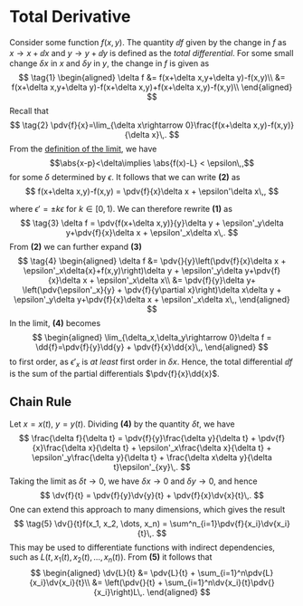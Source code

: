 # Total Derivative
Consider some function $f(x, y)$. The quantity $\dd{f}$ given by the change in $f$ as $x\rightarrow x+\dd x$ and $y\rightarrow y+\dd y$ is defined as the _total differential_. For some small change $\delta x$ in $x$ and $\delta y$ in $y$, the change in $f$ is given as 
$$
\tag{1}
\begin{aligned}
\delta f 
&= f(x+\delta x,y+\delta y)-f(x,y)\\
&= f(x+\delta x,y+\delta y)-f(x+\delta x,y)+f(x+\delta x,y)-f(x,y)\\
\end{aligned}
$$
Recall that 
$$
\tag{2}
\pdv{f}{x}=\lim_{\delta x\rightarrow 0}\frac{f(x+\delta x,y)-f(x,y)}{\delta x}\,.
$$
From the [definition of the limit](limit.md), we have
$$\abs{x-p}<\delta\implies \abs{f(x)-L} < \epsilon\,,$$ 
for some $\delta$ determined by $\epsilon$. It follows that we can write **(2)** as
$$
f(x+\delta x,y)-f(x,y) = \pdv{f}{x}\delta x + \epsilon'\delta x\,,
$$
<!-- Change inequality to equality:
|x - y| < E becomes x = y ± E ∓ err (0 < err ⩽ E, E > 0)
                      = y ± E(1 - err/E)
                      = y ± E*k, 0 ⩽ k < 1
-->
where $\epsilon'=\pm k\epsilon$ for $k\in[0,1)$. We can therefore rewrite **(1)** as
$$
\tag{3}
\delta f = \pdv{f(x+\delta x,y)}{y}\delta y + \epsilon'_y\delta y+\pdv{f}{x}\delta x + \epsilon'_x\delta x\,.
$$
From **(2)** we can further expand **(3)**
$$
\tag{4}
\begin{aligned}
\delta f &= \pdv{}{y}\left(\pdv{f}{x}\delta x + \epsilon'_x\delta{x}+f(x,y)\right)\delta y + \epsilon'_y\delta y+\pdv{f}{x}\delta x + \epsilon'_x\delta x\\
&= \pdv{f}{y}\delta y+  \left(\pdv{\epsilon'_x}{y} + \pdv{f}{y\partial x}\right)\delta x\delta y + \epsilon'_y\delta y+\pdv{f}{x}\delta x + \epsilon'_x\delta x\,,
\end{aligned}
$$
In the limit, **(4)** becomes
$$
\begin{aligned}
\lim_{\delta_x,\delta_y\rightarrow 0}\delta f = \dd{f}=\pdv{f}{y}\dd{y} + \pdv{f}{x}\dd{x}\,,
\end{aligned}
$$ 
to first order, as $\epsilon'_x$ is *at least* first order in $\delta x$. Hence, the total differential $\dd{f}$ is the sum of the partial differentials $\pdv{f}{x}\dd{x}$.

Chain Rule
----------
Let $x=x(t)$, $y=y(t)$. Dividing **(4)** by the quantity $\delta t$, we have
$$
\frac{\delta f}{\delta t} = \pdv{f}{y}\frac{\delta y}{\delta t} + \pdv{f}{x}\frac{\delta x}{\delta t} + \epsilon'_x\frac{\delta x}{\delta t} + \epsilon'_y\frac{\delta y}{\delta t} + \frac{\delta x\delta y}{\delta t}\epsilon'_{xy}\,.
$$
Taking the limit as $\delta  t\rightarrow 0$, we have $\delta x\rightarrow 0$ and $\delta y\rightarrow 0$, and hence
$$
\dv{f}{t} = \pdv{f}{y}\dv{y}{t} + \pdv{f}{x}\dv{x}{t}\,.
$$
One can extend this approach to many dimensions, which gives the result
$$
\tag{5}
\dv{}{t}f(x_1, x_2, \dots, x_n) = \sum^n_{i=1}\pdv{f}{x_i}\dv{x_i}{t}\,.
$$
This may be used to differentiate functions with indirect dependencies, such as $L(t, x_1(t), x_2(t),\dots,x_n(t))$. From **(5)** it follows that
$$
\begin{aligned}
\dv{L}{t} 
&= \pdv{L}{t} + \sum_{i=1}^n\pdv{L}{x_i}\dv{x_i}{t}\\
&= \left(\pdv{}{t} + \sum_{i=1}^n\dv{x_i}{t}\pdv{}{x_i}\right)L\,.
\end{aligned}
$$

[^oxford-notes]: https://www.robots.ox.ac.uk/~dwm/Courses/1PD_1994/course.pdf